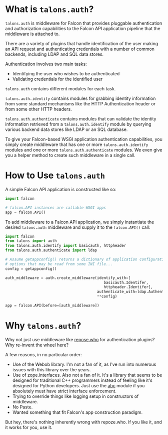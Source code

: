 What is `talons.auth`?
======================

`talons.auth` is middleware for Falcon that provides pluggable authentication
and authorization capabilities to the Falcon API application pipeline that
the middleware is attached to.

There are a variety of plugins that handle identification of the user making
an API request and authenticating credentials with a number of common backends,
including LDAP and SQL data stores.

Authentication involves two main tasks:

 * Identifying the user who wishes to be authenticated
 * Validating credentials for the identified user

`talons.auth` contains different modules for each task.

`talons.auth.identify` contains modules for grabbing identity information
from some standard mechanisms like the HTTP Authentication header or from some
other HTTP headers.

`talons.auth.authenticate` contains modules that can validate the identity
information retrieved from a `talons.auth.identify` module by querying
various backend data stores like LDAP or an SQL database.

To give your Falcon-based WSGI application authentication capabilities, you
simply create middleware that has one or more `talons.auth.identify` modules
and one or more `talons.auth.authenticate` modules. We even give you a helper
method to create such middleware in a single call.


How to Use `talons.auth`
========================

A simple Falcon API application is constructed like so:

```python
import falcon

# falcon.API instances are callable WSGI apps
app = falcon.API()
```

To add middleware to a Falcon API application, we simply instantiate the
desired `talons.auth` middleware and supply it to the `falcon.API()` call:

```python
import falcon
from talons import auth
from talons.auth.identify import basicauth, httpheader
from talons.auth.authenticate import ldap

# Assume getappconfig() returns a dictionary of application configuration
# options that may be read from some INI file...
config = getappconfig()

auth_middleware = auth.create_middleware(identify_with=[
                                            basicauth.Identifer,
                                            httpheader.Identifer],
                                         authenticate_with=ldap.Authenticator,
                                         **config)

app = falcon.API(before=[auth_middleware])
```


Why `talons.auth`?
==================

Why not just use middleware like [repose.who](http://docs.repoze.org/who/2.0/index.html) for
authentication plugins? Why re-invent the wheel here?

A few reasons, in no particular order:

* Use of the Webob library. I'm not a fan of it, as I've run into numerous issues with
  this library over the years.
* Use of zope.interfaces. Also not a fan of it. It's a library that seems to be designed
  for traditional C++ programmers instead of feeling like it's designed for Python developers.
  Just use the [abc](http://docs.python.org/2/library/abc.html) module if you absolutely must
  have strict interface enforcement.
* Trying to override things like logging setup in constructors of middleware.
* No Paste.
* Wanted something that fit Falcon's app construction paradigm.

But hey, there's nothing inherently wrong with repoze.who. If you like it, and it works
for you, use it.
